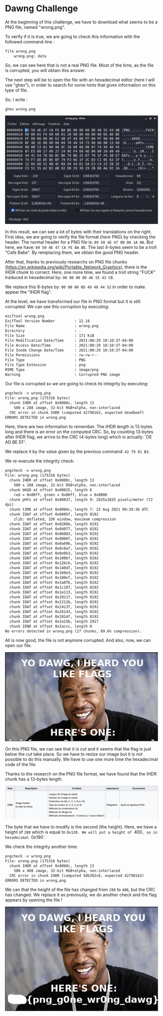 # Dawng Challenge

At the beginning of this challenge, we have to download what seems to be a PNG file, named "wrong.png".

To verify if it is true, we are going to check this information with the followed command-line :

```shell
file wrong.png
	wrong.png: data
```

So, we can see here that is not a real PNG file. Most of the time, as the file is corrupted, you will obtain this answer.

The next step will be to open the file with an hexadecimal editor (here I will use "ghex"), in order to search for some hints that gives information on this type of file.

So, I write :

```shell
ghex wrong.png
```
![image info](../../Images/first.png)

In this result, we can see a lot of bytes with their translations on the right. First idea, we are going to verify the file format (here PNG) by checking the header. The normal header for a PNG file is: `89 50 4E 47 0D 0A 1A 0A`. But here, we have: `89 50 4E 47 CA FE BA BE`. The last 4-bytes seem to be a troll "Cafe Babe". By remplacing them, we obtain the good PNG header.

After that, thanks to previously researchs on PNG file chunks (<a>https://en.wikipedia.org/wiki/Portable_Network_Graphics</a>), there is the IHDR chunk to correct. Here, one more time, we found a troll string "FUCK" traduced in hexadecimal by: `00 00 00 0D 46 55 43 CB`.

We replace this 8-bytes by: `00 00 00 0D 49 48 44 52` in order to make appear the "IHDR flag".


At the level, we have transformed our file in PNG format but it is still corrupted. We can see this corruption by executing:

```shell
exiftool wrong.png
ExifTool Version Number         : 12.16
File Name                       : wrong.png
Directory                       : .
File Size                       : 171 KiB
File Modification Date/Time     : 2021:08:29 10:10:37-04:00
File Access Date/Time           : 2021:08:29 10:10:37-04:00
File Inode Change Date/Time     : 2021:08:29 10:10:37-04:00
File Permissions                : rw-rw-r--
File Type                       : PNG
File Type Extension             : png
MIME Type                       : image/png
Warning                         : Corrupted PNG image
```

Our file is corrupted so we are going to check its integrity by executing:
```shell
pngcheck -v wrong.png
File: wrong.png (175316 bytes)
  chunk IHDR at offset 0x0000c, length 13
    500 x 288 image, 32-bit RGB+alpha, non-interlaced
  CRC error in chunk IHDR (computed 427981b3, expected deadbeef)
ERRORS DETECTED in wrong.png
```

Here, there are two information to remember. The IHDR length is 13-bytes long and there is an error on the computed CRC. So, by counting 13-bytes after IHDR flag, we arrive to the CRC (4-bytes long) which is actually: `DE AD BE EF'.

We replace it by the value given by the previous command: `42 79 81 B3`.

We re-execute the integrity check:
```shell
pngcheck -v wrong.png
File: wrong.png (175316 bytes)
  chunk IHDR at offset 0x0000c, length 13
    500 x 288 image, 32-bit RGB+alpha, non-interlaced
  chunk bKGD at offset 0x00025, length 6
    red = 0x00ff, green = 0x00ff, blue = 0x0000
  chunk pHYs at offset 0x00037, length 9: 2835x2835 pixels/meter (72 dpi)
  chunk tIME at offset 0x0004c, length 7: 23 Aug 2021 09:39:36 UTC
  chunk IDAT at offset 0x0005f, length 8192
    zlib: deflated, 32K window, maximum compression
  chunk IDAT at offset 0x0206b, length 8192
  chunk IDAT at offset 0x04077, length 8192
  chunk IDAT at offset 0x06083, length 8192
  chunk IDAT at offset 0x0808f, length 8192
  chunk IDAT at offset 0x0a09b, length 8192
  chunk IDAT at offset 0x0c0a7, length 8192
  chunk IDAT at offset 0x0e0b3, length 8192
  chunk IDAT at offset 0x100bf, length 8192
  chunk IDAT at offset 0x120cb, length 8192
  chunk IDAT at offset 0x140d7, length 8192
  chunk IDAT at offset 0x160e3, length 8192
  chunk IDAT at offset 0x180ef, length 8192
  chunk IDAT at offset 0x1a0fb, length 8192
  chunk IDAT at offset 0x1c107, length 8192
  chunk IDAT at offset 0x1e113, length 8192
  chunk IDAT at offset 0x2011f, length 8192
  chunk IDAT at offset 0x2212b, length 8192
  chunk IDAT at offset 0x24137, length 8192
  chunk IDAT at offset 0x26143, length 8192
  chunk IDAT at offset 0x2814f, length 8192
  chunk IDAT at offset 0x2a15b, length 2917
  chunk IEND at offset 0x2accc, length 0
No errors detected in wrong.png (27 chunks, 69.6% compression).
```

All is now good, the file is not anymore corrupted. And also, now, we can open our file.

![image info](../../Images/second.png)

On this PNG file, we can see that it is cut and it seems that the flag is just below the cut take place. So we have to resize our image but it is not possible to do this manually. We have to use one more time the hexadecimal code of the file.


Thanks to the research on the PNG file format, we have found that the IHDR chunk has a 13-bytes length.

![image info](../../Images/third.png)

The byte that we have to modify is the second (the height). Here, we have a height of `288` which is equal to `0x120. We will put a height of `400`, so in hexadecimal `0x190`.

We check the integrity another time:
```shell
pngcheck -v wrong.png
File: wrong.png (175316 bytes)                                                                                                                                                                                             
  chunk IHDR at offset 0x0000c, length 13                                                                                                                                                                                  
    500 x 400 image, 32-bit RGB+alpha, non-interlaced                                                                                                                                                                      
  CRC error in chunk IHDR (computed 58b392c6, expected 427981b3)                                                                                                                                                           
ERRORS DETECTED in wrong.png
```
We can that the height of the file has changed from `288` to `400`, but the CRC has changed. We replace it as previously, we do another check and the flag appears by opening the file !

![image info](../../Images/fourth.png)


